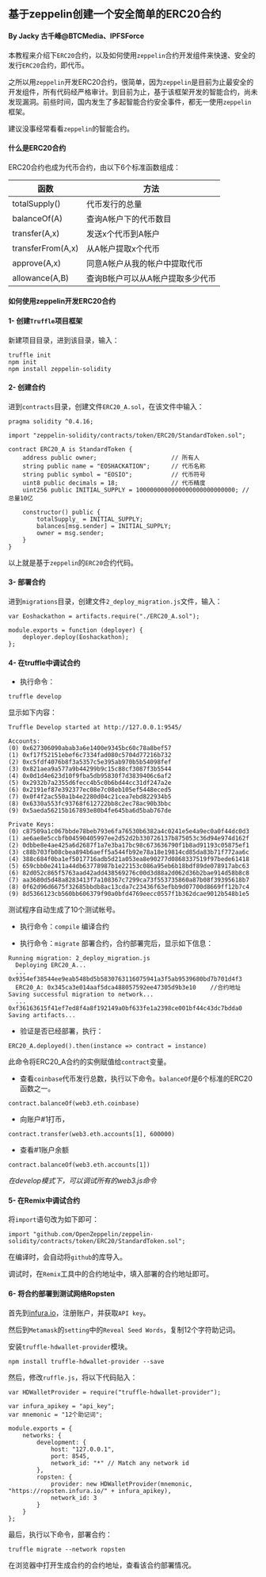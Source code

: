 ## 基于zeppelin创建一个安全简单的ERC20合约
#### By Jacky 古千峰@BTCMedia、IPFSForce

本教程来介绍下`ERC20`合约，以及如何使用`zeppelin`合约开发组件来快速、安全的发行`ERC20`合约，即代币。

之所以用`zeppelin`开发ERC20合约，很简单，因为`zeppelin`是目前为止最安全的开发组件，所有代码经严格审计。到目前为止，基于该框架开发的智能合约，尚未发现漏洞。前些时间，国内发生了多起智能合约安全事件，都无一使用`zeppelin`框架。

建议没事经常看看`zeppelin`的智能合约。

#### 什么是ERC20合约

ERC20合约也成为代币合约，由以下6个标准函数组成：

|函数|方法|
|---|---|
|totalSupply()|代币发行的总量|
|balanceOf(A)|查询A帐户下的代币数目|
|transfer(A,x)|发送x个代币到A帐户|
|transferFrom(A,x)|从A帐户提取x个代币|
|approve(A,x)|同意A帐户从我的帐户中提取代币|
|allowance(A,B)|查询B帐户可以从A帐户提取多少代币|

#### 如何使用zeppelin开发ERC20合约

#### 1- 创建`Truffle`项目框架

新建项目目录，进到该目录，输入：

```
truffle init
npm init
npm install zeppelin-solidity
```

#### 2- 创建合约

进到`contracts`目录，创建文件`ERC20_A.sol`，在该文件中输入：

```
pragma solidity ^0.4.16;

import "zeppelin-solidity/contracts/token/ERC20/StandardToken.sol";

contract ERC20_A is StandardToken {
    address public owner;                     // 所有人
    string public name = "EOSHACKATION";      // 代币名称
    string public symbol = "EOSIO";           // 代币符号
    uint8 public decimals = 18;               // 代币精度
    uint256 public INITIAL_SUPPLY = 1000000000000000000000000000; // 总量10亿

    constructor() public {
        totalSupply_ = INITIAL_SUPPLY;
        balances[msg.sender] = INITIAL_SUPPLY;
        owner = msg.sender;
    }
}
```

以上就是基于`zeppelin`的`ERC20`合约代码。

#### 3- 部署合约

进到`migrations`目录，创建文件`2_deploy_migration.js`文件，输入：

```
var Eoshackathon = artifacts.require("./ERC20_A.sol");

module.exports = function (deployer) {
    deployer.deploy(Eoshackathon);
};
```

#### 4- 在truffle中调试合约

* 执行命令：

```
truffle develop
```
显示如下内容：

```
Truffle Develop started at http://127.0.0.1:9545/

Accounts:
(0) 0x627306090abab3a6e1400e9345bc60c78a8bef57
(1) 0xf17f52151ebef6c7334fad080c5704d77216b732
(2) 0xc5fdf4076b8f3a5357c5e395ab970b5b54098fef
(3) 0x821aea9a577a9b44299b9c15c88cf3087f3b5544
(4) 0x0d1d4e623d10f9fba5db95830f7d3839406c6af2
(5) 0x2932b7a2355d6fecc4b5c0b6bd44cc31df247a2e
(6) 0x2191ef87e392377ec08e7c08eb105ef5448eced5
(7) 0x0f4f2ac550a1b4e2280d04c21cea7ebd822934b5
(8) 0x6330a553fc93768f612722bb8c2ec78ac90b3bbc
(9) 0x5aeda56215b167893e80b4fe645ba6d5bab767de

Private Keys:
(0) c87509a1c067bbde78beb793e6fa76530b6382a4c0241e5e4a9ec0a0f44dc0d3
(1) ae6ae8e5ccbfb04590405997ee2d52d2b330726137b875053c36d94e974d162f
(2) 0dbbe8e4ae425a6d2687f1a7e3ba17bc98c673636790f1b8ad91193c05875ef1
(3) c88b703fb08cbea894b6aeff5a544fb92e78a18e19814cd85da83b71f772aa6c
(4) 388c684f0ba1ef5017716adb5d21a053ea8e90277d0868337519f97bede61418
(5) 659cbb0e2411a44db63778987b1e22153c086a95eb6b18bdf89de078917abc63
(6) 82d052c865f5763aad42add438569276c00d3d88a2d062d36b2bae914d58b8c8
(7) aa3680d5d48a8283413f7a108367c7299ca73f553735860a87b08f39395618b7
(8) 0f62d96d6675f32685bbdb8ac13cda7c23436f63efbb9d07700d8669ff12b7c4
(9) 8d5366123cb560bb606379f90a0bfd4769eecc0557f1b362dcae9012b548b1e5
```
测试程序自动生成了10个测试帐号。

* 执行命令：`compile` 编译合约

* 执行命令：`migrate` 部署合约，合约部署完后，显示如下信息：

```
Running migration: 2_deploy_migration.js
  Deploying ERC20_A...
  ... 0x9354ef38544ee9eab548bd5b5830763116075941a3f5ab9539680bd7b701d4f3
  ERC20_A: 0x345ca3e014aaf5dca488057592ee47305d9b3e10    //合约地址
Saving successful migration to network...                
  ... 0xf36163615f41ef7ed8f4a8f192149a0bf633fe1a2398ce001bf44c43dc7bdda0
Saving artifacts...
```
* 验证是否已经部署，执行：

```
ERC20_A.deployed().then(instance => contract = instance)
```
此命令将ERC20_A合约的实例赋值给`contract`变量。

* 查看`coinbase`代币发行总数，执行以下命令。`balanceOf`是6个标准的ERC20函数之一。

```
contract.balanceOf(web3.eth.coinbase)
```

* 向账户#1打币，

```
contract.transfer(web3.eth.accounts[1], 600000)
```

* 查看#1账户余额
```
contract.balanceOf(web3.eth.accounts[1])
```

*在develop模式下，可以调试所有的web3.js命令*

#### 5- 在Remix中调试合约
将`import`语句改为如下即可：

```
import "github.com/OpenZeppelin/zeppelin-solidity/contracts/token/ERC20/StandardToken.sol";
```
在编译时，会自动将`github`的库导入。

调试时，在`Remix`工具中的合约地址中，填入部署的合约地址即可。


#### 6- 将合约部署到测试网络Ropsten

首先到[infura.io](https://infura.io/)，注册账户，并获取`API key`。

然后到`Metamask`的`setting`中的`Reveal Seed Words`，复制12个字符助记词。

安装`truffle-hdwallet-provider`模块。

```
npm install truffle-hdwallet-provider --save
```

然后，修改`ruffle.js`，将以下代码贴入：

```
var HDWalletProvider = require("truffle-hdwallet-provider");

var infura_apikey = "api_key";
var mnemonic = "12个助记词";

module.exports = {
    networks: {
        development: {
            host: "127.0.0.1",
            port: 8545,
            network_id: "*" // Match any network id
        },
        ropsten: {
            provider: new HDWalletProvider(mnemonic, "https://ropsten.infura.io/" + infura_apikey),
            network_id: 3
        }
    }
};
```

最后，执行以下命令，部署合约：

```
truffle migrate --network ropsten
```
在浏览器中打开生成合约的合约地址，查看该合约部署情况。

